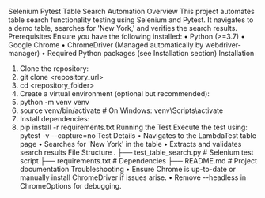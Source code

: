 Selenium Pytest Table Search Automation
Overview
This project automates table search functionality testing using Selenium and Pytest. It navigates to a demo table, searches for 'New York,' and verifies the search results.
Prerequisites
Ensure you have the following installed:
•	Python (>=3.7)
•	Google Chrome
•	ChromeDriver (Managed automatically by webdriver-manager)
•	Required Python packages (see Installation section)
Installation
1.	Clone the repository: 
2.	git clone <repository_url>
3.	cd <repository_folder>
4.	Create a virtual environment (optional but recommended): 
5.	python -m venv venv
6.	source venv/bin/activate  # On Windows: venv\Scripts\activate
7.	Install dependencies: 
8.	pip install -r requirements.txt
Running the Test
Execute the test using:
pytest -v --capture=no
Test Details
•	Navigates to the LambdaTest table page
•	Searches for 'New York' in the table
•	Extracts and validates search results
File Structure
.
├── test_table_search.py  # Selenium test script
├── requirements.txt      # Dependencies
├── README.md             # Project documentation
Troubleshooting
•	Ensure Chrome is up-to-date or manually install ChromeDriver if issues arise.
•	Remove --headless in ChromeOptions for debugging.


